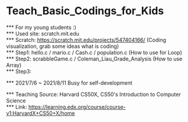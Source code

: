 # Teach_Basic_Codings_for_Kids
*** For my young students :) <br/>
*** Used site: scratch.mit.edu <br/>
*** Scratch: https://scratch.mit.edu/projects/547404166/ (Coding visualization, grab some ideas what is coding) <br/>
*** Step1: hello.c / mario.c / Cash.c / population.c (How to use for Loop) <br/>
*** Step2: scrabbleGame.c / Coleman_Liau_Grade_Analysis (How to use Array) <br/>
*** Step3: <br/>


*** 2021/7/6 ~ 2021/8/11 Busy for self-development

*** Teaching Source: Harvard CS50X, CS50's Introduction to Computer Science <br/>
*** Link: https://learning.edx.org/course/course-v1:HarvardX+CS50+X/home <br/>
